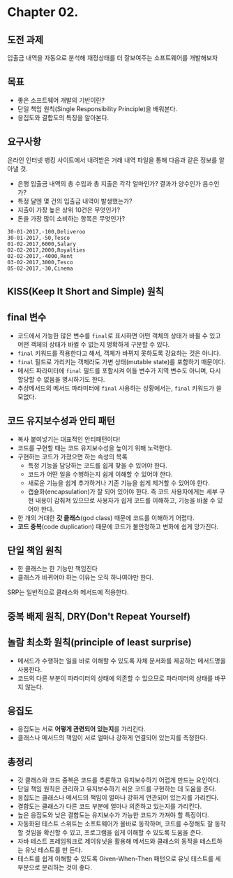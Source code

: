 # Chapter 02.

## 도전 과제

입출금 내역을 자동으로 분석해 재정상태를 더 잘보여주는 소프트웨어를 개발해보자

## 목표

- 좋은 소프트웨어 개발의 기반이란?
- 단일 책임 원칙(Single Responsibility Principle)을 배워본다.
- 응집도와 결합도의 특징을 알아본다.

## 요구사항

온라인 인터넷 뱅킹 사이트에서 내려받은 거래 내역 파일을 통해 다음과 같은 정보를 알아낼 것.

- 은행 입출금 내역의 총 수입과 총 지출은 각각 얼마인가? 결과가 양수인가 음수인가?
- 특정 달엔 몇 건의 입출금 내역이 발생했는가?
- 지출이 가장 높은 상위 10건은 무엇인가?
- 돈을 가장 많이 소비하는 항목은 무엇인가?

```csv
30-01-2017,-100,Deliveroo
30-01-2017,-50,Tesco
01-02-2017,6000,Salary
02-02-2017,2000,Royalties
02-02-2017,-4000,Rent
03-02-2017,3000,Tesco
05-02-2017,-30,Cinema
```

## KISS(Keep It Short and Simple) 원칙

## final 변수

- 코드에서 가능한 많은 변수를 `final`로 표시하면 어떤 객체의 상태가 바뀔 수 있고 어떤 객체의 상태가 바뀔 수 없는지 명확하게 구분할 수 있다.
- `final` 키워드를 적용한다고 해서, 객체가 바뀌지 못하도록 강요하는 것은 아니다.
- `final` 필드로 가리키는 객체라도 가변 상태(mutable state)를 포함하기 때문이다.
- 메서드 파라미터에 `final` 필드를 포함시켜 이들 변수가 지역 변수도 아니며, 다시 할당할 수 없음을 명시하기도 한다.
- 추상메서드의 메서드 파라미터에 `final` 사용하는 상황에서는, `final` 키워드가 쓸모없다.

## 코드 유지보수성과 안티 패턴

- 복사 붙여넣기는 대표적인 안티패턴이다!
- 코드를 구현할 때는 코드 유지보수성을 높이기 위해 노력한다.
- 구현하는 코드가 가졌으면 하는 속성의 목록
    - 특정 기능을 담당하는 코드를 쉽게 찾을 수 있어야 한다.
    - 코드가 어떤 일을 수행하는지 쉽게 이해할 수 있어야 한다.
    - 새로운 기능을 쉽게 추가하거나 기존 기능을 쉽게 제거할 수 있어야 한다.
    - 캡슐화(encapsulation)가 잘 되어 있어야 한다. 즉 코드 사용자에게는 세부 구현 내용이 감춰져 있으므로 사용자가 쉽게 코드를 이해하고, 기능을 바꿀 수 있어야 한다.
- 한 개의 거대한 **갓 클래스**(god class) 때문에 코드를 이해하기 어렵다.
- **코드 중복**(code duplication) 때문에 코드가 불안정하고 변화에 쉽게 망가진다.

## 단일 책임 원칙

- 한 클래스는 한 기능만 책임진다
- 클래스가 바뀌어야 하는 이유는 오직 하나여야만 한다.

SRP는 일반적으로 클래스와 메서드에 적용한다.

## 중복 배제 원칙, DRY(Don't Repeat Yourself)

## 놀람 최소화 원칙(principle of least surprise)

- 메서드가 수행하는 일을 바로 이해할 수 있도록 자체 문서화를 제공하는 메서드명을 사용한다.
- 코드의 다른 부분이 파라미터의 상태에 의존할 수 있으므로 파라미터의 상태를 바꾸지 않는다.

## 응집도

- 응집도는 서로 **어떻게 관련되어 있는지**를 가리킨다.
- 클래스나 메서드의 책임이 서로 얼마나 강하게 연결되어 있는지를 측정한다.

## 총정리

- 갓 클래스와 코드 중복은 코드를 추론하고 유지보수하기 어렵게 만드는 요인이다.
- 단일 책임 원칙은 관리하고 유지보수하기 쉬운 코드를 구현하는 데 도움을 준다.
- 응집도는 클래스나 메서드의 책임이 얼마나 강하게 연관되어 있는지를 가리킨다.
- 결합도는 클래스가 다른 코드 부분에 얼마나 의존하고 있는지를 가리킨다.
- 높은 응집도와 낮은 결합도는 유지보수가 가능한 코드가 가져야 할 특징이다.
- 자동화된 테스트 스위트는 소프트웨어가 올바로 동작하며, 코드를 수정해도 잘 동작할 것임을 확신할 수 있고, 프로그램을 쉽게 이해할 수 있도록 도움을 준다.
- 자바 테스트 프레임워크로 제이유닛을 활용해 메서드와 클래스의 동작을 테스트하는 유닛 테스트를 만 든다.
- 테스트를 쉽게 이해할 수 있도록 Given-When-Then 패턴으로 유닛 테스트를 세 부분으로 분리하는 것이 좋다.